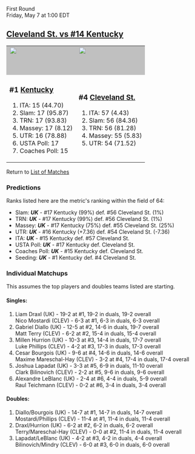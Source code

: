 First Round  
Friday, May 7 at 1:00 EDT
## [Cleveland St. vs #14 Kentucky](https://www.ncaa.com/game/5833389) 

<table>  
<tr><td style="background-color: silver !important;"><a href="../index.md"><a href="../index.md"><img src="https://www.ncaa.com/sites/default/files/images/logos/schools/k/kentucky.70.png" width="70" height="70" /></a></a></td><td style="background-color: silver !important;"><a href="../index.md"><a href="../index.md"><img src="https://www.ncaa.com/sites/default/files/images/logos/schools/c/cleveland-st.70.png" width="70" height="70" /></a></a></td></tr>
<tr><td>  

<h3>#1 <a href="../index.md">Kentucky</a></h3>  

<ol>  
<li>ITA: 15 (44.70)</li>  
<li>Slam: 17 (95.87)</li>  
<li>TRN: 17 (93.83)</li>  
<li>Massey: 17 (8.12)</li>  
<li>UTR: 16 (78.88)</li>  
<li>USTA Poll: 17</li>  
<li>Coaches Poll: 15</li>  
</ol>  

</td><td>  

<h3>#4 <a href="../index.md">Cleveland St.</a></h3>  

<ol>  
<li>ITA: 57 (4.43)</li>  
<li>Slam: 56 (84.36)</li>  
<li>TRN: 56 (81.28)</li>  
<li>Massey: 55 (5.83)</li>  
<li>UTR: 54 (71.52)</li>  
</ol>  

</td></tr></table>  

Return to [List of Matches](../index.md)  

### Predictions  

Ranks listed here are the metric's ranking within the field of 64:  
- Slam: ***UK*** - #17 Kentucky (99%) def. #56 Cleveland St. (1%)  
- TRN: ***UK*** - #17 Kentucky (99%) def. #56 Cleveland St. (1%)  
- Massey: ***UK*** - #17 Kentucky (75%) def. #55 Cleveland St. (25%)  
- UTR: ***UK*** - #16 Kentucky (+7.36) def. #54 Cleveland St. (-7.36)  
- ITA: ***UK*** - #15 Kentucky def. #57 Cleveland St.  
- USTA Poll: ***UK*** - #17 Kentucky def. Cleveland St.  
- Coaches Poll: ***UK*** - #15 Kentucky def. Cleveland St.  
- Seeding: ***UK*** - #1 Kentucky def. #4 Cleveland St.  

### Individual Matchups  

This assumes the top players and doubles teams listed are starting.  

#### Singles:  
1. Liam Draxl (UK) - 19-2 at #1, 19-2 in duals, 19-2 overall  
   Nico Mostardi (CLEV) - 6-3 at #1, 6-3 in duals, 6-3 overall
2. Gabriel Diallo (UK) - 12-5 at #2, 14-6 in duals, 19-7 overall  
   Matt Terry (CLEV) - 6-2 at #2, 15-4 in duals, 15-4 overall
3. Millen Hurrion (UK) - 10-3 at #3, 14-4 in duals, 17-7 overall  
   Luke Phillips (CLEV) - 4-2 at #3, 17-3 in duals, 17-3 overall
4. Cesar Bourgois (UK) - 9-6 at #4, 14-6 in duals, 14-6 overall  
   Maxime Mareschal-Hay (CLEV) - 3-2 at #4, 17-4 in duals, 17-4 overall
5. Joshua Lapadat (UK) - 3-3 at #5, 6-9 in duals, 11-10 overall  
   Clark Bilinovich (CLEV) - 2-2 at #5, 9-6 in duals, 9-6 overall
6. Alexandre LeBlanc (UK) - 2-4 at #6, 4-4 in duals, 5-9 overall  
   Raul Teichmann (CLEV) - 0-2 at #6, 3-4 in duals, 3-4 overall

#### Doubles:  
1. Diallo/Bourgois (UK) - 14-7 at #1, 14-7 in duals, 14-7 overall  
   Mostardi/Phillips (CLEV) - 11-4 at #1, 11-4 in duals, 11-4 overall
2. Draxl/Hurrion (UK) - 6-2 at #2, 6-2 in duals, 6-2 overall  
   Terry/Mareschal-Hay (CLEV) - 0-0 at #2, 11-4 in duals, 11-4 overall
3. Lapadat/LeBlanc (UK) - 4-2 at #3, 4-2 in duals, 4-4 overall  
   Bilinovich/Mindry (CLEV) - 6-0 at #3, 6-0 in duals, 6-0 overall